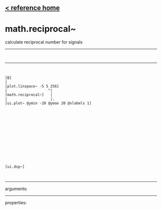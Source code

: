 [< reference home](index.html)
---

# math.reciprocal~


calculate reciprocal number for signals

---

<br>


---


```


[B]
|
[plot.linspace~ -5 5 256]
|                   ^|
[math.reciprocal~]   |
|                    |.
[ui.plot~ @ymin -20 @ymax 20 @xlabels 1]














[ui.dsp~]

            
```

---
arguments:


---
properties:


